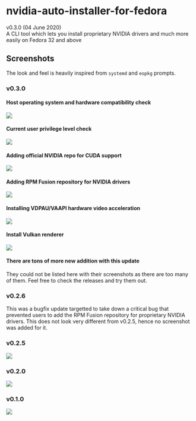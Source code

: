 # nvidia-auto-installer-for-fedora
v0.3.0 (04 June 2020)  
A CLI tool which lets you install proprietary NVIDIA drivers and much more easily on Fedora 32 and above

## Screenshots
The look and feel is heavily inspired from `systemd` and `eopkg` prompts.

### v0.3.0

#### Host operating system and hardware compatibility check
![](pics/compat.png)

#### Current user privilege level check
![](pics/cheksu.png)

#### Adding official NVIDIA repo for CUDA support
![](pics/nvrepo.png)

#### Adding RPM Fusion repository for NVIDIA drivers
![](pics/rpmadd.png)

#### Installing VDPAU/VAAPI hardware video acceleration
![](pics/vidacc.png)

#### Install Vulkan renderer
![](pics/vulkan.png)

#### There are tons of more new addition with this update
They could not be listed here with their screenshots as there are too many of them. Feel free to check the releases and try them out.

### v0.2.6
This was a bugfix update targetted to take down a critical bug that prevented users to add the RPM Fusion repository for proprietary NVIDIA drivers. This does not look very different from v0.2.5, hence no screenshot was added for it.

### v0.2.5
![](pics/v0.2.5-screenshot.png)

### v0.2.0
![](pics/v0.2.0-screenshot.png)

### v0.1.0
![](pics/v0.1.0-screenshot.png)